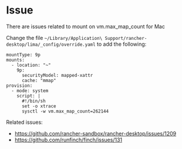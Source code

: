 # Issue
There are issues related to mount on vm.max_map_count for Mac

Change the file `~/Library/Application\ Support/rancher-desktop/lima/_config/override.yaml` to add the following:

```
mountType: 9p
mounts:
  - location: "~"
    9p:
      securityModel: mapped-xattr
      cache: "mmap"
provision:
  - mode: system
    script: |
      #!/bin/sh
      set -o xtrace
      sysctl -w vm.max_map_count=262144
```

Related issues:
- https://github.com/rancher-sandbox/rancher-desktop/issues/1209
- https://github.com/runfinch/finch/issues/131